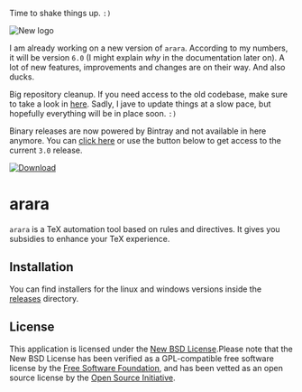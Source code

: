 Time to shake things up. `:)`

![New logo](http://i.imgur.com/2WKyJZ9.png)

I am already working on a new version of `arara`. According to my numbers, it will be version `6.0` (I might explain *why* in the documentation later on). A lot of new features, improvements and changes are on their way. And also ducks.

Big repository cleanup. If you need access to the old codebase, make sure to take a look in [here](https://github.com/cereda/arara/releases). Sadly, I jave to update things at a slow pace, but hopefully everything will be in place soon. `:)`

Binary releases are now powered by Bintray and not available in here anymore. You can [click here](https://bintray.com/cereda/arara/installers/_latestVersion) or use the button below to get access to the current `3.0` release.

[ ![Download](https://api.bintray.com/packages/cereda/arara/installers/images/download.png) ](https://bintray.com/cereda/arara/installers/_latestVersion)

# arara

`arara` is a TeX automation tool based on rules and directives. It gives you subsidies to enhance your TeX experience.

## Installation
You can find installers for the linux and windows versions inside the [releases](https://github.com/drozzy/arara/tree/master/releases) directory.

## License

This application is licensed under the [New BSD License](http://www.opensource.org/licenses/bsd-license.php).Please note that the New BSD License has been verified as a GPL-compatible free software license by the [Free Software Foundation](http://www.fsf.org/), and has been vetted as an open source license by the [Open Source Initiative](http://www.opensource.org/).


